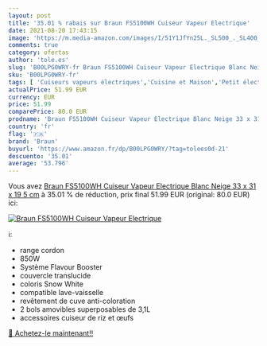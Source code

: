 ```yaml
---
layout: post
title: '35.01 % rabais sur Braun FS5100WH Cuiseur Vapeur Electrique'
date: 2021-08-20 17:43:15
image: 'https://m.media-amazon.com/images/I/51Y1JfYn25L._SL500_._SL400_.jpg'
comments: true
category: ofertas
author: 'tole.es'
slug: 'B00LPG0WRY-fr Braun FS5100WH Cuiseur Vapeur Electrique Blanc Neige 33 x...'
sku: 'B00LPG0WRY-fr'
tags: [ 'Cuiseurs vapeurs électriques','Cuisine et Maison','Petit électroménager','braun', ]
actualPrice: 51.99 EUR
currency: EUR
price: 51.99
comparePrice: 80.0 EUR
prodname: 'Braun FS5100WH Cuiseur Vapeur Electrique Blanc Neige 33 x 31 x 19 5 cm'
country: 'fr'
flag: '🇫🇷'
brand: 'Braun'
buyurl: 'https://www.amazon.fr/dp/B00LPG0WRY/?tag=tolees0d-21'
descuento: '35.01'
average: '53.796'
---
```


Vous avez [Braun FS5100WH Cuiseur Vapeur Electrique Blanc Neige 33 x 31 x 19 5 cm](https://www.amazon.fr/dp/B00LPG0WRY/?tag=tolees0d-21)  à  35.01 % de réduction, prix final  51.99 EUR (original: 80.0 EUR) ici:

[![Braun FS5100WH Cuiseur Vapeur Electrique](https://m.media-amazon.com/images/I/51Y1JfYn25L._SL500_._SL400_.jpg)](https://www.amazon.fr/dp/B00LPG0WRY/?tag=tolees0d-21)

ℹ️:

- range cordon
- 850W
- Système Flavour Booster
- couvercle translucide
- coloris Snow White
- compatible lave-vaisselle
- revêtement de cuve anti-coloration
- 2 bols amovibles superposables de 3,1L
- accessoires cuiseur de riz et œufs

[🛒 Achetez-le maintenant!!](https://www.amazon.fr/dp/B00LPG0WRY/?tag=tolees0d-21)
